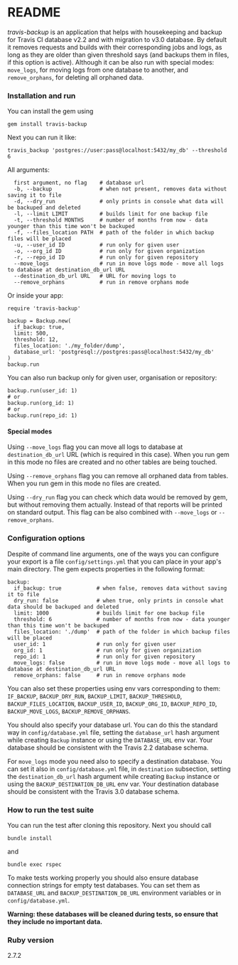 # README

*travis-backup* is an application that helps with housekeeping and backup for Travis CI database v2.2 and with migration to v3.0 database. By default it removes requests and builds with their corresponding jobs and logs, as long as they are older than given threshold says (and backups them in files, if this option is active). Although it can be also run with special modes: `move_logs`, for moving logs from one database to another, and `remove_orphans`, for deleting all orphaned data.

### Installation and run

You can install the gem using

`gem install travis-backup`

Next you can run it like:

```
travis_backup 'postgres://user:pass@localhost:5432/my_db' --threshold 6
```

All arguments:

```
  first argument, no flag    # database url
  -b, --backup               # when not present, removes data without saving it to file
  -d, --dry_run              # only prints in console what data will be backuped and deleted
  -l, --limit LIMIT          # builds limit for one backup file
  -t, --threshold MONTHS     # number of months from now - data younger than this time won't be backuped
  -f, --files_location PATH  # path of the folder in which backup files will be placed
  -u, --user_id ID           # run only for given user
  -o, --org_id ID            # run only for given organization
  -r, --repo_id ID           # run only for given repository
  --move_logs                # run in move logs mode - move all logs to database at destination_db_url URL
  --destination_db_url URL   # URL for moving logs to
  --remove_orphans           # run in remove orphans mode
```

Or inside your app:

```
require 'travis-backup'

backup = Backup.new(
  if_backup: true,
  limit: 500,
  threshold: 12,
  files_location: './my_folder/dump',
  database_url: 'postgresql://postgres:pass@localhost:5432/my_db'
)
backup.run
```

You can also run backup only for given user, organisation or repository:

```
backup.run(user_id: 1)
# or
backup.run(org_id: 1)
# or
backup.run(repo_id: 1)
```

#### Special modes

Using `--move_logs` flag you can move all logs to database at `destination_db_url` URL (which is required in this case). When you run gem in this mode no files are created and no other tables are being touched.

Using `--remove_orphans` flag you can remove all orphaned data from tables. When you run gem in this mode no files are created.

Using `--dry_run` flag you can check which data would be removed by gem, but without removing them actually. Instead of that reports will be printed on standard output. This flag can be also combined with `--move_logs` or `--remove_orphans`.

### Configuration options

Despite of command line arguments, one of the ways you can configure your export is a file `config/settings.yml` that you can place in your app's main directory. The gem expects properties in the following format:

```
backup:
  if_backup: true           # when false, removes data without saving it to file
  dry_run: false            # when true, only prints in console what data should be backuped and deleted
  limit: 1000               # builds limit for one backup file
  threshold: 6              # number of months from now - data younger than this time won't be backuped
  files_location: './dump'  # path of the folder in which backup files will be placed
  user_id: 1                # run only for given user
  org_id: 1                 # run only for given organization
  repo_id: 1                # run only for given repository
  move_logs: false          # run in move logs mode - move all logs to database at destination_db_url URL
  remove_orphans: false     # run in remove orphans mode
```

You can also set these properties using env vars corresponding to them: `IF_BACKUP`, `BACKUP_DRY_RUN`, `BACKUP_LIMIT`, `BACKUP_THRESHOLD`, `BACKUP_FILES_LOCATION`, `BACKUP_USER_ID`, `BACKUP_ORG_ID`, `BACKUP_REPO_ID`, `BACKUP_MOVE_LOGS`, `BACKUP_REMOVE_ORPHANS`.

You should also specify your database url. You can do this the standard way in `config/database.yml` file, setting the `database_url` hash argument while creating `Backup` instance or using the `DATABASE_URL` env var. Your database should be consistent with the Travis 2.2 database schema.

For `move_logs` mode you need also to specify a destination database. You can set it also in `config/database.yml` file, in `destination` subsection, setting the `destination_db_url` hash argument while creating `Backup` instance or using the `BACKUP_DESTINATION_DB_URL` env var. Your destination database should be consistent with the Travis 3.0 database schema.

### How to run the test suite

You can run the test after cloning this repository. Next you should call

```
bundle install
```

and

```
bundle exec rspec
```

To make tests working properly you should also ensure database connection strings for empty test databases. You can set them as `DATABASE_URL` and `BACKUP_DESTINATION_DB_URL` environment variables or in `config/database.yml`.

**Warning: these databases will be cleaned during tests, so ensure that they include no important data.**

### Ruby version

2.7.2
